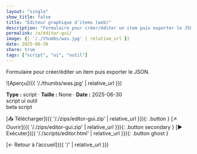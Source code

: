 ```yaml
---
layout: "single"
show_title: false
title: "Éditeur graphique d’items (web)"
description: "Formulaire pour créer/éditer un item puis exporter le JSON."
permalink: /o/editor-gui/
image: {{ '/./thumbs/was.jpg' | relative_url }}
date: 2025-06-30
share: true
tags: ["script", "ui", "outil"]
---
```



Formulaire pour créer/éditer un item puis exporter le JSON.

![Aperçu]({{ '/./thumbs/was.jpg' | relative_url }})

<div class="info-box"><strong>Type :</strong> script · <strong>Taille :</strong> None · <strong>Date :</strong> 2025-06-30</div>

<div class="tags"><span class="tag">script</span> <span class="tag">ui</span> <span class="tag">outil</span></div>

<div class="badges"><span class="badge">beta</span> <span class="badge">script</span></div>

[📥 Télécharger]({{ '/./zips/editor-gui.zip' | relative_url }}){: .button }
[↗ Ouvrir]({{ '/./zips/editor-gui.zip' | relative_url }}){: .button secondary }
[▶️ Exécuter]({{ '/./scripts/editor.html' | relative_url }}){: .button ghost }

[← Retour à l’accueil]({{ '/' | relative_url }})
